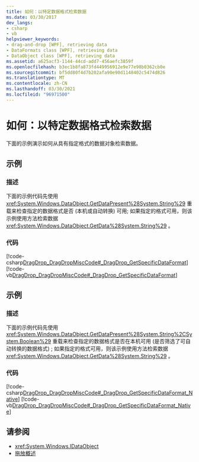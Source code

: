 ```yaml
---
title: 如何：以特定数据格式检索数据
ms.date: 03/30/2017
dev_langs:
- csharp
- vb
helpviewer_keywords:
- drag-and-drop [WPF], retrieving data
- DataFormats class [WPF], retrieving data
- DataObject class [WPF], retrieving data
ms.assetid: a625acf3-1144-44cd-add7-456aefc3859f
ms.openlocfilehash: b3ec1b8fa873fd449956912e9e77e98b0362cb0e
ms.sourcegitcommit: bf5dd80f4d7b202afa90e90d1148402c5474d826
ms.translationtype: MT
ms.contentlocale: zh-CN
ms.lasthandoff: 03/30/2021
ms.locfileid: "96971500"
---
```

# <a name="how-to-retrieve-data-in-a-particular-data-format"></a>如何：以特定数据格式检索数据
下面的示例演示如何从具有指定格式的数据对象检索数据。  
  
## <a name="example"></a>示例  
  
### <a name="description"></a>描述  
 下面的示例代码先使用 <xref:System.Windows.DataObject.GetDataPresent%28System.String%29> 重载来检查指定的数据格式是否 (本机或自动转换) 可用; 如果指定的格式可用，则该示例使用方法检索数据 <xref:System.Windows.DataObject.GetData%28System.String%29> 。  
  
### <a name="code"></a>代码  
 [!code-csharp[DragDrop_DragDropMiscCode#_DragDrop_GetSpecificDataFormat](~/samples/snippets/csharp/VS_Snippets_Wpf/DragDrop_DragDropMiscCode/CSharp/Window1.xaml.cs#_dragdrop_getspecificdataformat)]
 [!code-vb[DragDrop_DragDropMiscCode#_DragDrop_GetSpecificDataFormat](~/samples/snippets/visualbasic/VS_Snippets_Wpf/DragDrop_DragDropMiscCode/visualbasic/window1.xaml.vb#_dragdrop_getspecificdataformat)]  
  
## <a name="example"></a>示例  
  
### <a name="description"></a>描述  
 下面的示例代码先使用 <xref:System.Windows.DataObject.GetDataPresent%28System.String%2CSystem.Boolean%29> 重载来检查指定的数据格式是否在本机可用 (是否筛选了可自动转换的数据格式) ; 如果指定的格式可用，则该示例使用方法检索数据 <xref:System.Windows.DataObject.GetData%28System.String%29> 。  
  
### <a name="code"></a>代码  
 [!code-csharp[DragDrop_DragDropMiscCode#_DragDrop_GetSpecificDataFormat_Native](~/samples/snippets/csharp/VS_Snippets_Wpf/DragDrop_DragDropMiscCode/CSharp/Window1.xaml.cs#_dragdrop_getspecificdataformat_native)]
 [!code-vb[DragDrop_DragDropMiscCode#_DragDrop_GetSpecificDataFormat_Native](~/samples/snippets/visualbasic/VS_Snippets_Wpf/DragDrop_DragDropMiscCode/visualbasic/window1.xaml.vb#_dragdrop_getspecificdataformat_native)]  
  
## <a name="see-also"></a>请参阅

- <xref:System.Windows.IDataObject>
- [拖放概述](drag-and-drop-overview.md)
